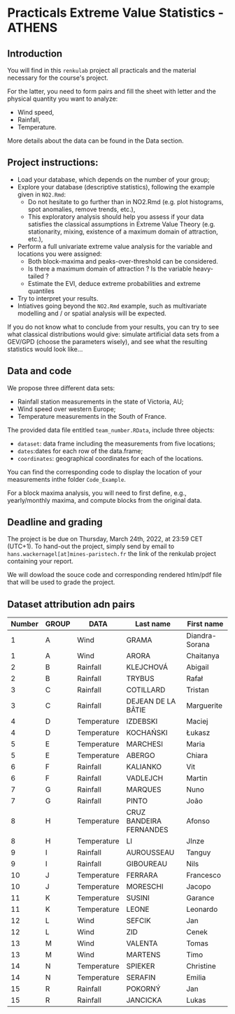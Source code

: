 # Practicals Extreme Value Statistics - ATHENS

## Introduction
You will find in this `renkulab` project all practicals and the material necessary for the course's project.

For the latter, you need to form pairs and fill the sheet with letter and the physical quantity you want to analyze:
- Wind speed,
- Rainfall,
- Temperature.

More details about the data can be found in the Data section.

## Project instructions:
- Load your database, which depends on the number of your group;
- Explore your database (descriptive statistics), following the example given in `NO2.Rmd`:
    - Do not hesitate to go further than in NO2.Rmd (e.g. plot histograms, spot anomalies, remove trends, etc.),
    - This exploratory analysis should help you assess if your data satisfies the classical assumptions in Extreme Value Theory (e.g. stationarity, mixing, existence of a maximum domain of attraction, etc.),
- Perform a full univariate extreme value analysis for the variable and locations you were assigned:
    - Both block-maxima and peaks-over-threshold can be considered.
    - Is there a maximum domain of attraction ? Is the variable heavy-tailed ?
    - Estimate the EVI, deduce extreme probabilities and extreme quantiles
- Try to interpret your results. 
- Intiatives going beyond the `NO2.Rmd` example, such as multivariate modelling and / or spatial analysis will be expected.

If you do not know what to conclude from your results, you can try to see what classical distributions would give: simulate artificial data sets from a GEV/GPD (choose the parameters wisely), and see what the resulting statistics would look like...

## Data and code
We propose three different data sets:
- Rainfall station measurements in the state of Victoria, AU;
- Wind speed over western Europe;
- Temperature measurements in the South of France.

The provided data file entitled `team_number.RData`, include three objects:
- `dataset`: data frame including the measurements from five locations;
- `dates`:dates for each row of the data.frame;
- `coordinates`: geographical coordinates for each of the locations.

You can find the corresponding code to display the location of your measurements inthe folder `Code_Example`.

For a block maxima analysis, you will need to first define, e.g., yearly/monthly maxima, and compute blocks from the original data. 

## Deadline and grading
The project is be due on Thursday, March 24th, 2022, at 23:59 CET (UTC+1). To hand-out the project, simply send by email to `hans.wackernagel[at]mines-paristech.fr` the link of the renkulab project containing your report.

We will dowload the souce code and corresponding rendered htlm/pdf file that will be used to grade the project.

## Dataset attribution adn pairs

| Number	|GROUP|	DATA|	Last name|	First name |
| --- | -------- | -------- |-------- | -------- |
|1|	A|	Wind |	GRAMA |	Diandra- Sorana |
|1|	A|	Wind |	ARORA |	Chaitanya |
|2|	B|	Rainfall |	KLEJCHOVÁ |	Abigail |
|2|	B|	Rainfall |	TRYBUS |	Rafał |
|3|	C|	Rainfall |	COTILLARD |	Tristan |
|3|	C|	Rainfall |	DEJEAN DE LA BÂTIE |	Marguerite |
|4|	D|	Temperature |	IZDEBSKI |	Maciej |
|4|	D|	Temperature |	KOCHAŃSKI |	Łukasz |
|5|	E|	Temperature |	MARCHESI |	Maria |
|5|	E|	Temperature |	ABERGO |	Chiara |
|6|	F|	Rainfall |	KALIANKO |	Vit |
|6|	F|	Rainfall |	VADLEJCH |	Martin |
|7|	G|	Rainfall |	MARQUES	| Nuno |
|7|	G|	Rainfall |	PINTO |	João |
|8|	H|	Temperature |	CRUZ BANDEIRA FERNANDES |	Afonso |
|8|	H|	Temperature |	LI	| JInze |
|9|	I|	Rainfall |	AUROUSSEAU	| Tanguy |
|9|	I|	Rainfall |	GIBOUREAU	| Nils |
|10|J|	Temperature |	FERRARA	| Francesco |
|10	|J|	Temperature |	MORESCHI |	Jacopo |
|11	|K|	Temperature |	SUSINI |	Garance|
|11	|K|	Temperature |	LEONE |	Leonardo |
|12	|L|	Wind |	SEFCIK |	Jan |
|12	|L|	Wind |	ZID |	Cenek |
|13	|M|	Wind |	VALENTA	| Tomas |
|13	|M|	Wind |	MARTENS	| Timo |
|14	|N|	Temperature |	SPIEKER |	Christine |
|14	|N|	Temperature |	SERAFIN	| Emilia |
|15	|R|	Rainfall |	POKORNÝ	 | Jan |
|15	|R|	Rainfall |	JANCICKA |	Lukas |

